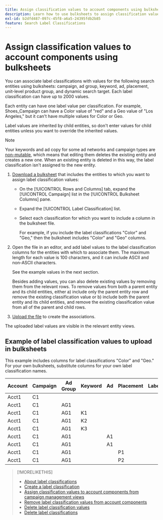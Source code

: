 ```yaml
---
title: Assign classification values to account components using bulksheets
description: Learn how to use bulksheets to assign classification values to account components.
exl-id: b2dfd487-097c-45f8-a6a5-24395fdb2b85
feature: Search Label Classifications
---
```

# Assign classification values to account components using bulksheets

You can associate label classifications with values for the following search entities using bulksheets: campaign, ad group, keyword, ad, placement, unit-level product group, and dynamic search target. Each label classification can have up to 2000 values.

Each entity can have one label value per classification. For example, Shoes_Campaign can have a Color value of "red" and a Geo value of "Los Angeles," but it can't have multiple values for Color or Geo.

Label values are inherited by child entities, so don't enter values for child entities unless you want to override the inherited values.

>[!NOTE]
>
>Your keywords and ad copy for some ad networks and campaign types are [non-mutable](/help/search-social-commerce/campaign-management/faqs-campaigns.md), which means that editing them deletes the existing entity and creates a new one. When an existing entity is deleted in this way, the label classification isn't assigned to the new entity. 

1. [Download a bulksheet](/help/search-social-commerce/campaign-management/bulksheets/bulksheet-download.md) that includes the entities to which you want to assign label classification values:
   
   * On the [!UICONTROL Rows and Columns] tab, expand the [!UICONTROL Campaign] list in the [!UICONTROL Bulksheet Columns] pane.
   
   * Expand the [!UICONTROL Label Classification] list.
   
   * Select each classification for which you want to include a column in the bulksheet file.
     
     For example, if you include the label classifications "Color" and "Geo," then the bulksheet includes "Color" and "Geo" columns.

1. Open the file in an editor, and add label values to the label classification columns for the entities with which to associate them. The maximum length for each value is 100 characters, and it can include ASCII and non-ASCII characters.

   See the example values in the next section.
   
   Besides adding values, you can also delete existing values by removing them from the relevant rows. To remove values from both a parent entity and its child entities, either a) include only the parent entity row and remove the existing classification value or b) include both the parent entity and its child entities, and remove the existing classification value from all of the parent and child rows.

1. [Upload the file](/help/search-social-commerce/campaign-management/bulksheets/bulksheet-upload.md) to create the associations.

The uploaded label values are visible in the relevant entity views.

## Example of label classification values to upload in bulksheets

This example includes columns for label classifications "Color" and "Geo." For your own bulksheets, substitute columns for your own label classification names.

| Account | Campaign | Ad Group | Keyword | Ad | Placement | Labels | Color | Geo |
|---|---|---|---|---|---|---|---|---|
| Acct1 | C1 | | | | | | Green | |
| Acct1 | C1 | AG1 | | | | | | |
| Acct1 | C1 | AG1 | K1 | | | | | UK |
| Acct1 | C1 | AG1 | K2 | | | | Red | AU |
| Acct1 | C1 | AG1 | K3 | | | | Blue | DE |
| Acct1 | C1 | AG1 | | A1 | | | | |
| Acct1 | C1 | AG1 | | A1 | | | Red | |
| Acct1 | C1 | AG1 | | | P1 | |Red | AU |
| Acct1 | C1 | AG1 | | | P2 | | Blue | DE |

>[!MORELIKETHIS]
>
>* [About label classifications](classification-about.md)
>* [Create a label classification](classification-create.md)
>* [Assign classification values to account components from campaign management views](classification-values-assign-campaign-management.md)
>* [Remove label classification values from account components](classification-values-remove.md)
>* [Delete label classification values](classification-values-delete.md)
>* [Delete label classifications](classification-delete.md)
